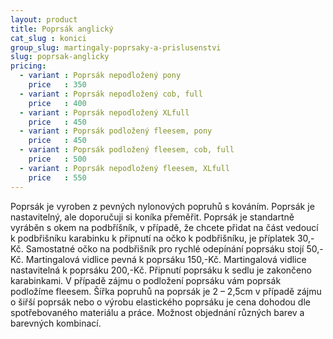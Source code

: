 ```yaml
---
layout: product
title: Poprsák anglický
cat_slug : konici
group_slug: martingaly-poprsaky-a-prislusenstvi
slug: poprsak-anglicky
pricing:
  - variant : Poprsák nepodložený pony
    price   : 350
  - variant : Poprsák nepodložený cob, full
    price   : 400
  - variant : Poprsák nepodložený XLfull
    price   : 450
  - variant : Poprsák podložený fleesem, pony
    price   : 450
  - variant : Poprsák podložený fleesem, cob, full
    price   : 500
  - variant : Poprsák nepodložený fleesem, XLfull
    price   : 550
---
```


Poprsák je vyroben z pevných nylonových popruhů s kováním.
Poprsák je nastavitelný, ale doporučuji si koníka přeměřit.
Poprsák je standartně vyráběn s okem na podbříšník, v případě, že chcete přidat na část vedoucí k podbřišníku karabinku k připnutí na očko k podbřišníku, je příplatek 30,-Kč.
Samostatné očko na podbřišník pro rychlé odepínání poprsáku stojí 50,-Kč.
Martingalová vidlice pevná k poprsáku 150,-Kč.
Martingalová vidlice nastavitelná k poprsáku 200,-Kč.
Připnutí poprsáku k sedlu je zakončeno karabinkami.
V případě zájmu o podložení poprsáku vám poprsák podložíme fleesem.
Šířka popruhů na poprsák je 2 – 2,5cm v případě zájmu o šiřší poprsák nebo o výrobu elastického poprsáku je cena dohodou dle spotřebovaného materiálu a práce.
Možnost objednání různých barev a barevných kombinací.

